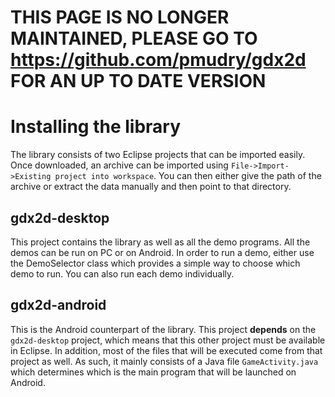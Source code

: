 # **THIS PAGE IS NO LONGER MAINTAINED, PLEASE GO TO https://github.com/pmudry/gdx2d FOR AN UP TO DATE VERSION** #


# Installing the library #
The library consists of two Eclipse projects that can be imported easily. Once downloaded, an archive can be imported using `File->Import->Existing project into workspace`. You can then either give the path of the archive or extract the data manually and then point to that directory.

## gdx2d-desktop ##
This project contains the library as well as all the demo programs. All the demos can be run on PC or on Android. In order to run a demo, either use the DemoSelector class which provides a simple way to choose which demo to run. You can also run each demo individually.

## gdx2d-android ##
This is the Android counterpart of the library. This project **depends** on the `gdx2d-desktop` project, which means that this other project must be available in Eclipse. In addition, most of the files that will be executed come from that project as well. As such, it mainly consists of a Java file `GameActivity.java` which determines which is the main program that will be launched on Android.